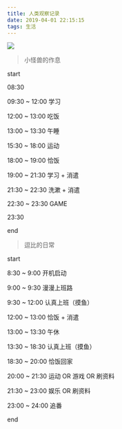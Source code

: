 ```yaml
---
title: 人类观察记录
date: 2019-04-01 22:15:15
tags: 生活
---
```


![](/img/lingmu.png)

<!--- more --->

> 小怪兽的作息

start

08:30

09:30 ~ 12:00  学习

12:00 ~ 13:00  吃饭

13:00 ~ 13:30  午睡

15:30 ~ 18:00  运动

18:00 ~ 19:00  恰饭

19:00 ~ 21:30  学习 + 消遣

21:30 ~ 22:30  洗漱 + 消遣

22:30 ~ 23:30  GAME

23:30

end



> 逗比的日常

start

8:30 ~ 9:00    开机启动

9:00 ~ 9:30    漫漫上班路

9:30 ~ 12:00   认真上班（摸鱼）

12:00 ~ 13:00  恰饭 + 消遣

13:00 ~ 13:30  午休

13:30 ~ 18:30  认真上班（摸鱼）

18:30 ~ 20:00  恰饭回家

20:00 ~ 21:30  运动 OR 游戏 OR 刷资料

21:30 ~ 23:00  娱乐 OR 刷资料

23:00 ~ 24:00  追番

end
